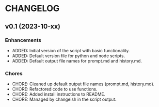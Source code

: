 # CHANGELOG

## v0.1 (2023-10-xx)

### Enhancements

* ADDED: Initial version of the script with basic functionality.
* ADDED: Default version file for python and node scripts.
* ADDED: Default output file names for prompt.md and history.md.

### Chores

* CHORE: Cleaned up default output file names (prompt.md, history.md).
* CHORE: Refactored code to use functions.
* CHORE: Added install instructions to README.
* CHORE: Managed by changeish in the script output.

